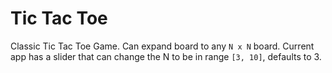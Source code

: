# Tic Tac Toe

Classic Tic Tac Toe Game. Can expand board to any `N x N` board.
Current app has a slider that can change the N to be in range `[3, 10]`, defaults to 3.

